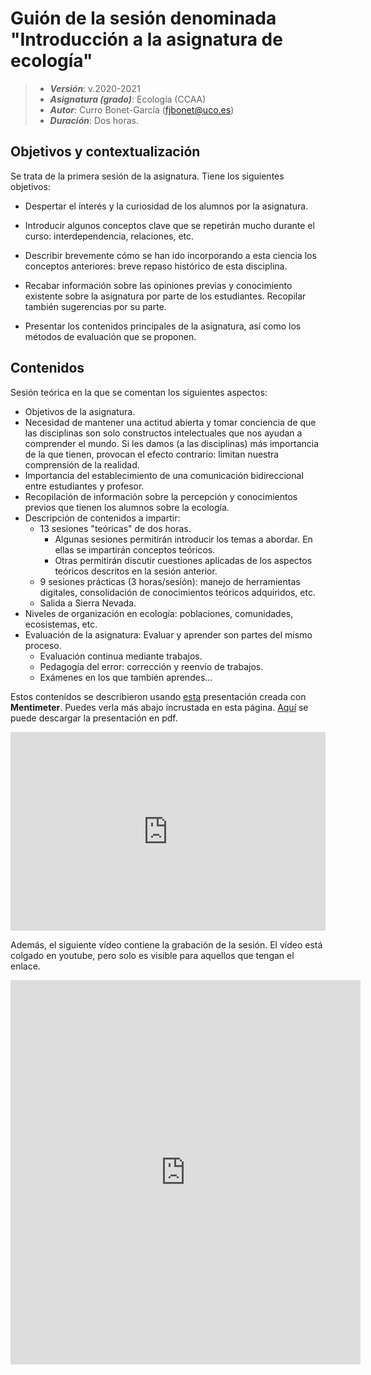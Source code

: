 # Guión de la sesión denominada "Introducción a la asignatura de ecología"


> + **_Versión_**: v.2020-2021
> + **_Asignatura (grado)_**: Ecología (CCAA)
> + **_Autor_**: Curro Bonet-García (fjbonet@uco.es)
> + **_Duración_**: Dos horas.



## Objetivos y contextualización 

Se trata de la primera sesión de la asignatura. Tiene los siguientes objetivos:

 + Despertar el interés y la curiosidad de los alumnos por la asignatura. 

 + Introducir algunos conceptos clave que se repetirán mucho durante el curso: interdependencia, relaciones, etc.

 + Describir brevemente cómo se han ido incorporando a esta ciencia los conceptos anteriores: breve repaso histórico de esta disciplina.

 + Recabar información sobre las opiniones previas y conocimiento existente sobre la asignatura por parte de los estudiantes. Recopilar también sugerencias por su parte.

 + Presentar los contenidos principales de la asignatura, así como los métodos de evaluación que se proponen. 

   

## Contenidos
Sesión teórica en la que se comentan los siguientes aspectos:

+ Objetivos de la asignatura.
+ Necesidad de mantener una actitud abierta y tomar conciencia de que las disciplinas son solo constructos intelectuales que nos ayudan a comprender el mundo. Si les damos (a las disciplinas) más importancia de la que tienen, provocan el efecto contrario: limitan nuestra comprensión de la realidad.
+ Importancia del establecimiento de una comunicación bidireccional entre estudiantes y profesor.
+ Recopilación de información sobre la percepción y conocimientos previos que tienen los alumnos sobre la ecología. 
+ Descripción de contenidos a impartir:
  + 13 sesiones "teóricas" de dos horas.
    + Algunas sesiones permitirán introducir los temas a abordar. En ellas se impartirán conceptos teóricos.
    + Otras permitirán discutir cuestiones aplicadas de los aspectos teóricos descritos en la sesión anterior. 
  + 9 sesiones prácticas (3 horas/sesión): manejo de herramientas digitales, consolidación de conocimientos teóricos adquiridos, etc.
  + Salida a Sierra Nevada. 
+ Niveles de organización en ecología: poblaciones, comunidades, ecosistemas, etc.  
+ Evaluación de la asignatura: Evaluar y aprender son partes del mismo proceso. 
  + Evaluación continua mediante trabajos.
  + Pedagogía del error: corrección y reenvío de trabajos.
  + Exámenes en los que también aprendes... 

Estos contenidos se describieron usando [esta](https://www.mentimeter.com/s/ebb69b76615344c1c5936f03fba7b8b6/455d8c1b0aee) presentación creada con **Mentimeter**. Puedes verla más abajo incrustada en esta página. [Aquí](https://github.com/aprendiendo-cosas/intro_asignatura_ecologia_ccaa/raw/master/presentacion_mentimeter.pdf) se puede descargar la presentación en pdf. 


<div style='position: relative; padding-bottom: 56.25%; padding-top: 35px; height: 0; overflow: hidden;'><iframe sandbox='allow-scripts allow-same-origin allow-presentation' allowfullscreen='true' allowtransparency='true' frameborder='0' height='315' src='https://www.mentimeter.com/embed/ebb69b76615344c1c5936f03fba7b8b6/455d8c1b0aee' style='position: absolute; top: 0; left: 0; width: 100%; height: 100%;' width='420'></iframe></div>



Además, el siguiente vídeo contiene la grabación de la sesión. El vídeo está colgado en youtube, pero solo es visible para aquellos que tengan el enlace. 


<iframe width="560" height="615" src="https://www.youtube.com/embed/EOpUn_exyRo" frameborder="0" allow="accelerometer; autoplay; clipboard-write; encrypted-media; gyroscope; picture-in-picture" allowfullscreen></iframe>


